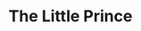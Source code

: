 ---
title: The Little Prince
notes_on_title: (escrit en alfabet Aurebesh, de l'univers de La Guerra de les Galàxies)
language: Anglès (transcripció en alfabet Aurebesh)
---